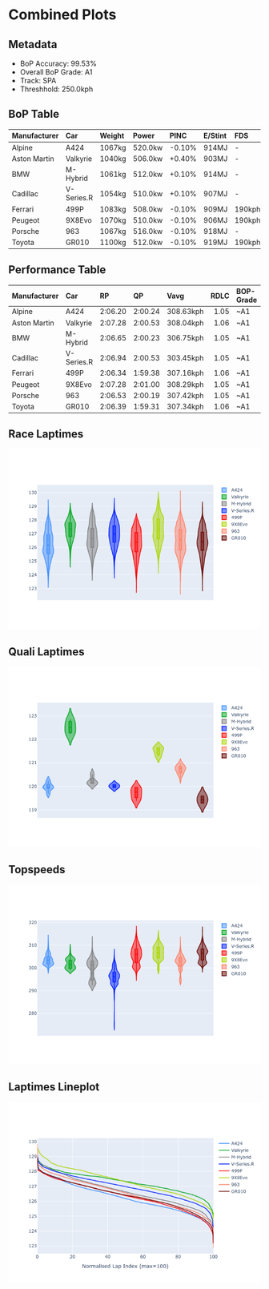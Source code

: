 # Combined Plots

## Metadata

- BoP Accuracy: 99.53%
- Overall BoP Grade: A1
- Track: SPA
- Threshhold: 250.0kph

## BoP Table
| Manufacturer   | Car        | Weight   | Power   | PINC   | E/Stint   | FDS    | RDP    | QDP    | TDP    |
|:---------------|:-----------|:---------|:--------|:-------|:----------|:-------|:-------|:-------|:-------|
| Alpine         | A424       | 1067kg   | 520.0kw | -0.10% | 914MJ     | -      | 52.35% | 61.85% | 27.84% |
| Aston Martin   | Valkyrie   | 1040kg   | 506.0kw | +0.40% | 903MJ     | -      | 53.59% | 53.33% | 21.51% |
| BMW            | M-Hybrid   | 1061kg   | 512.0kw | +0.10% | 914MJ     | -      | 53.26% | 57.23% | 34.54% |
| Cadillac       | V-Series.R | 1054kg   | 510.0kw | +0.10% | 907MJ     | -      | 47.80% | 56.73% | 19.63% |
| Ferrari        | 499P       | 1083kg   | 508.0kw | -0.10% | 909MJ     | 190kph | 53.02% | 42.32% | 9.88%  |
| Peugeot        | 9X8Evo     | 1070kg   | 510.0kw | -0.10% | 906MJ     | 190kph | 48.47% | 51.26% | 16.02% |
| Porsche        | 963        | 1067kg   | 516.0kw | -0.10% | 918MJ     | -      | 50.87% | 45.25% | 30.77% |
| Toyota         | GR010      | 1100kg   | 512.0kw | -0.10% | 919MJ     | 190kph | 52.43% | 57.12% | 12.82% |

## Performance Table
| Manufacturer   | Car        | RP      | QP      | Vavg      |   RDLC | BOP-Grade   | Match   |
|:---------------|:-----------|:--------|:--------|:----------|-------:|:------------|:--------|
| Alpine         | A424       | 2:06.20 | 2:00.24 | 308.63kph |   1.05 | ~A1         | 99.79%  |
| Aston Martin   | Valkyrie   | 2:07.28 | 2:00.53 | 308.04kph |   1.06 | ~A1         | 100.00% |
| BMW            | M-Hybrid   | 2:06.65 | 2:00.23 | 306.75kph |   1.05 | ~A1         | 100.00% |
| Cadillac       | V-Series.R | 2:06.94 | 2:00.53 | 303.45kph |   1.05 | ~A1         | 99.83%  |
| Ferrari        | 499P       | 2:06.34 | 1:59.38 | 307.16kph |   1.06 | ~A1         | 99.70%  |
| Peugeot        | 9X8Evo     | 2:07.28 | 2:01.00 | 308.29kph |   1.05 | ~A1         | 97.32%  |
| Porsche        | 963        | 2:06.53 | 2:00.19 | 307.42kph |   1.05 | ~A1         | 99.81%  |
| Toyota         | GR010      | 2:06.39 | 1:59.31 | 307.34kph |   1.06 | ~A1         | 99.80%  |

## Race Laptimes
![Race Laptimes](images/race_violin.png)

## Quali Laptimes
![Quali Laptimes](images/quali_violin.png)

## Topspeeds
![Topspeeds](images/topspeed_violin.png)

## Laptimes Lineplot
![Laptimes Lineplot](images/laptime_line.png)

